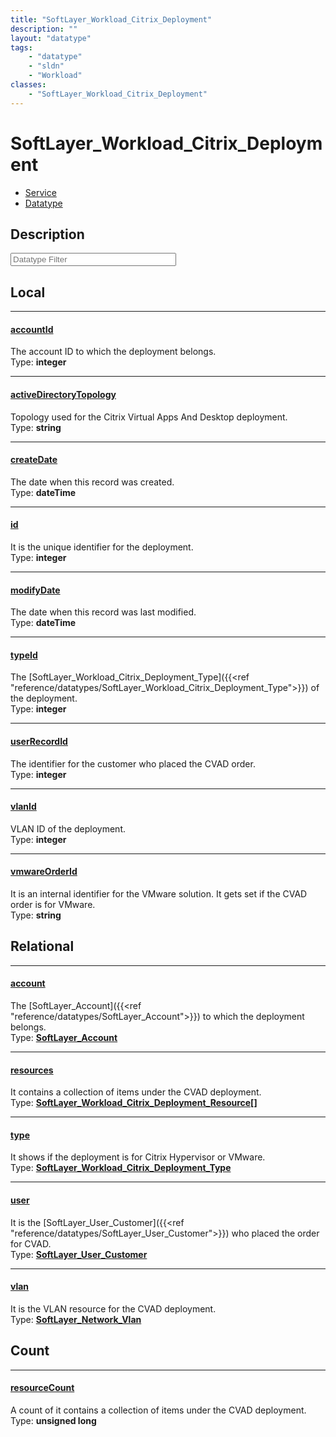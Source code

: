 ```yaml
---
title: "SoftLayer_Workload_Citrix_Deployment"
description: ""
layout: "datatype"
tags:
    - "datatype"
    - "sldn"
    - "Workload"
classes:
    - "SoftLayer_Workload_Citrix_Deployment"
---
```


# SoftLayer_Workload_Citrix_Deployment
<div id='service-datatype'>
    <ul id='sldn-reference-tabs'>
    <li id='service'> <a href='/reference/services/SoftLayer_Workload_Citrix_Deployment' >Service</a></li>    <li id='datatype'> <a href='/reference/datatypes/SoftLayer_Workload_Citrix_Deployment' >Datatype</a></li>
    </ul>
</div>

## Description 






<!-- Filer BEGIN -->
<div class="view-filters">
        <div class="clearfix">
            <div class="search-input-box">
                <input placeholder="Datatype Filter" onkeyup="titleSearch(inputId='prop-input', divId='properties', elementClass='prop-row')" 
                    type="text" id="prop-input" value="" size="30" maxlength="128" class="form-text">
            </div>
        </div>
</div>
<!-- Filer END -->

<div id="properties" class="content">
<div id="localProperties" class="prop-content" >

## Local
<div class="prop-row">

-----
[accountId]: #accountid
#### [accountId]
The account ID to which the deployment belongs.  
<span class="type-label">Type: </span>**integer**


</div>
<div class="prop-row">

-----
[activeDirectoryTopology]: #activedirectorytopology
#### [activeDirectoryTopology]
Topology used for the Citrix Virtual Apps And  Desktop deployment.  
<span class="type-label">Type: </span>**string**


</div>
<div class="prop-row">

-----
[createDate]: #createdate
#### [createDate]
The date when this record was created.  
<span class="type-label">Type: </span>**dateTime**


</div>
<div class="prop-row">

-----
[id]: #id
#### [id]
It is the unique identifier for the deployment.  
<span class="type-label">Type: </span>**integer**


</div>
<div class="prop-row">

-----
[modifyDate]: #modifydate
#### [modifyDate]
The date when this record was last modified.  
<span class="type-label">Type: </span>**dateTime**


</div>
<div class="prop-row">

-----
[typeId]: #typeid
#### [typeId]
The [SoftLayer_Workload_Citrix_Deployment_Type]({{<ref "reference/datatypes/SoftLayer_Workload_Citrix_Deployment_Type">}}) of the deployment.  
<span class="type-label">Type: </span>**integer**


</div>
<div class="prop-row">

-----
[userRecordId]: #userrecordid
#### [userRecordId]
The identifier for the customer who placed the CVAD order.  
<span class="type-label">Type: </span>**integer**


</div>
<div class="prop-row">

-----
[vlanId]: #vlanid
#### [vlanId]
VLAN ID of the deployment.  
<span class="type-label">Type: </span>**integer**


</div>
<div class="prop-row">

-----
[vmwareOrderId]: #vmwareorderid
#### [vmwareOrderId]
It is an internal identifier for the VMware solution. It gets set if the CVAD order is for VMware.   
<span class="type-label">Type: </span>**string**


</div>
</div>
<!-- LOCAL PROPERTY END -->

<div id="relationalProperties"  class="prop-content" >

## Relational
<div class="prop-row">

-----
[account]: #account
#### [account]
The [SoftLayer_Account]({{<ref "reference/datatypes/SoftLayer_Account">}}) to which the deployment belongs.  
<span class="type-label">Type: </span>**<a href='/reference/datatypes/SoftLayer_Account'>SoftLayer_Account </a>**


</div>
<div class="prop-row">

-----
[resources]: #resources
#### [resources]
It contains a collection of items under the CVAD deployment.  
<span class="type-label">Type: </span>**<a href='/reference/datatypes/SoftLayer_Workload_Citrix_Deployment_Resource'>SoftLayer_Workload_Citrix_Deployment_Resource[] </a>**


</div>
<div class="prop-row">

-----
[type]: #type
#### [type]
It shows if the deployment is for Citrix Hypervisor or VMware.  
<span class="type-label">Type: </span>**<a href='/reference/datatypes/SoftLayer_Workload_Citrix_Deployment_Type'>SoftLayer_Workload_Citrix_Deployment_Type </a>**


</div>
<div class="prop-row">

-----
[user]: #user
#### [user]
It is the [SoftLayer_User_Customer]({{<ref "reference/datatypes/SoftLayer_User_Customer">}}) who placed the order for CVAD.  
<span class="type-label">Type: </span>**<a href='/reference/datatypes/SoftLayer_User_Customer'>SoftLayer_User_Customer </a>**


</div>
<div class="prop-row">

-----
[vlan]: #vlan
#### [vlan]
It is the VLAN resource for the CVAD deployment.  
<span class="type-label">Type: </span>**<a href='/reference/datatypes/SoftLayer_Network_Vlan'>SoftLayer_Network_Vlan </a>**


</div>

## Count
<div class="prop-row">

-----
[resourceCount]: #resourcecount
#### [resourceCount]
A count of it contains a collection of items under the CVAD deployment.   
<span class="type-label">Type: </span>**unsigned long**


</div>
</div>


